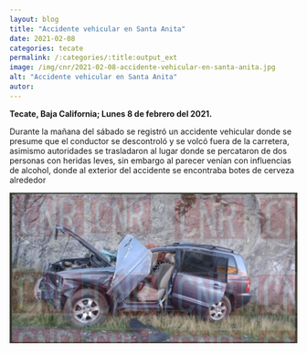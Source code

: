 ```yaml
---
layout: blog
title: "Accidente vehicular en Santa Anita"
date: 2021-02-08
categories: tecate
permalink: /:categories/:title:output_ext
image: /img/cnr/2021-02-08-accidente-vehicular-en-santa-anita.jpg
alt: "Accidente vehicular en Santa Anita"
autor:
---
```


**Tecate, Baja California; Lunes 8 de febrero del 2021.** 

Durante la mañana del sábado se registró un accidente vehicular donde se presume que el conductor se descontroló y se volcó fuera de la carretera, asimismo autoridades se trasladaron al lugar donde se percataron de dos personas con heridas leves, sin embargo al parecer venían con influencias de alcohol, donde al exterior del accidente se encontraba botes de cerveza alrededor

<div id="carouselExampleSlidesOnly" class="carousel slide" data-ride="carousel">
  <div class="carousel-inner">
    <div class="carousel-item active">
       <img class="d-block w-100" src="/img/cnr/2021-02-08-accidente-vehicular-en-santa-anita.jpg" loading="lazy"  alt="Accidente vehicular en Santa Anita">
    </div>
  </div>
</div>
